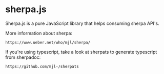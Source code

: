 # sherpa.js

Sherpa.js is a pure JavaScript library that helps consuming sherpa
API's.

More information about sherpa:

	https://www.ueber.net/who/mjl/sherpa/

If you're using typescript, take a look at sherpats to generate
typescript from sherpadoc:

	https://github.com/mjl-/sherpats
